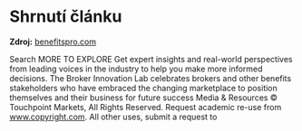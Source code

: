 # Shrnutí článku

**Zdroj:** [benefitspro.com](https://www.benefitspro.com/2025/08/25/glp-1-coverage-a-roadmap-for-balancing-cost-and-care/)

Search
MORE TO EXPLORE
Get expert insights and real-world perspectives from leading voices in the industry to help you make more informed decisions.
The Broker Innovation Lab celebrates brokers and other benefits stakeholders who have embraced the changing marketplace to position themselves and their business for future success
Media & Resources
© Touchpoint Markets, All Rights Reserved. Request academic re-use from
    www.copyright.com. All other uses,
    submit a request to